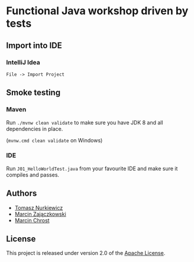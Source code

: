 # Functional Java workshop driven by tests

## Import into IDE

### IntelliJ Idea

`File -> Import Project`

## Smoke testing

### Maven

Run `./mvnw clean validate` to make sure you have JDK 8 and all dependencies in place.

(`mvnw.cmd clean validate` on Windows)

### IDE

Run `J01_HelloWorldTest.java` from your favourite IDE and make sure it compiles and passes.

## Authors

 - [Tomasz Nurkiewicz](https://twitter.com/tnurkiewicz/)
 - [Marcin Zajączkowski](https://twitter.com/SolidSoftBlog/)
 - [Marcin Chrost](https://chrost.eu/)

## License

This project is released under version 2.0 of the [Apache License](http://www.apache.org/licenses/LICENSE-2.0).
